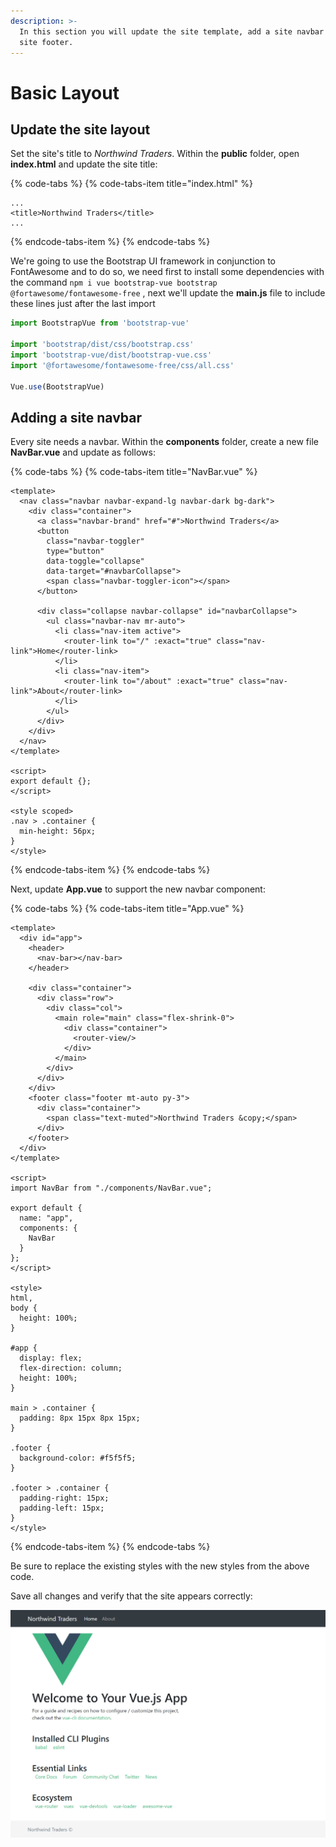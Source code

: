 ```yaml
---
description: >-
  In this section you will update the site template, add a site navbar and a
  site footer.
---
```


# Basic Layout

## Update the site layout

Set the site's title to _Northwind Traders_. Within the **public** folder, open **index.html** and update the site title:

{% code-tabs %}
{% code-tabs-item title="index.html" %}
```markup
...
<title>Northwind Traders</title>
...
```
{% endcode-tabs-item %}
{% endcode-tabs %}

We're going to use the Bootstrap UI framework in conjunction to FontAwesome and to do so, we need first to install some dependencies with the command `npm i vue bootstrap-vue bootstrap @fortawesome/fontawesome-free`  , next we'll update the **main.js** file to include these lines just after the last import

```javascript
import BootstrapVue from 'bootstrap-vue'

import 'bootstrap/dist/css/bootstrap.css'
import 'bootstrap-vue/dist/bootstrap-vue.css'
import '@fortawesome/fontawesome-free/css/all.css'

Vue.use(BootstrapVue)
```

## Adding a site navbar

Every site needs a navbar. Within the **components** folder, create a new file **NavBar.vue** and update as follows:

{% code-tabs %}
{% code-tabs-item title="NavBar.vue" %}
```markup
<template>
  <nav class="navbar navbar-expand-lg navbar-dark bg-dark">
    <div class="container">
      <a class="navbar-brand" href="#">Northwind Traders</a>
      <button
        class="navbar-toggler"
        type="button"
        data-toggle="collapse"
        data-target="#navbarCollapse">
        <span class="navbar-toggler-icon"></span>
      </button>

      <div class="collapse navbar-collapse" id="navbarCollapse">
        <ul class="navbar-nav mr-auto">
          <li class="nav-item active">
            <router-link to="/" :exact="true" class="nav-link">Home</router-link>
          </li>
          <li class="nav-item">              
            <router-link to="/about" :exact="true" class="nav-link">About</router-link>
          </li>
        </ul>
      </div>
    </div>
  </nav>
</template>

<script>
export default {};
</script>

<style scoped>
.nav > .container {
  min-height: 56px;
}
</style>
```
{% endcode-tabs-item %}
{% endcode-tabs %}

Next, update **App.vue** to support the new navbar component:

{% code-tabs %}
{% code-tabs-item title="App.vue" %}
```markup
<template>
  <div id="app">
    <header>
      <nav-bar></nav-bar>
    </header>

    <div class="container">
      <div class="row">
        <div class="col">
          <main role="main" class="flex-shrink-0">
            <div class="container">
              <router-view/>
            </div>
          </main>
        </div>
      </div>
    </div>
    <footer class="footer mt-auto py-3">
      <div class="container">
        <span class="text-muted">Northwind Traders &copy;</span>
      </div>
    </footer>
  </div>
</template>

<script>
import NavBar from "./components/NavBar.vue";

export default {
  name: "app",
  components: {
    NavBar
  }
};
</script>

<style>
html,
body {
  height: 100%;
}

#app {
  display: flex;
  flex-direction: column;
  height: 100%;
}

main > .container {
  padding: 8px 15px 8px 15px;
}

.footer {
  background-color: #f5f5f5;
}

.footer > .container {
  padding-right: 15px;
  padding-left: 15px;
}
</style>
```
{% endcode-tabs-item %}
{% endcode-tabs %}

Be sure to replace the existing styles with the new styles from the above code.

Save all changes and verify that the site appears correctly:

![](../.gitbook/assets/2019-05-27_23-11-31.jpg)

